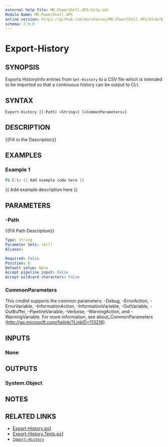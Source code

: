 ```yaml
---
external help file: MK.PowerShell.4PS-help.xml
Module Name: MK.PowerShell.4PS
online version: https://github.com/marckassay/MK.PowerShell.4PS/blob/0.0.1/docs/Export-History.md
schema: 2.0.0
---
```


# Export-History

## SYNOPSIS
Exports HistoryInfo entries from `Get-History` to a CSV file which is intended to be imported so that a continuous history can be output to CLI.

## SYNTAX

```
Export-History [[-Path] <String>] [<CommonParameters>]
```

## DESCRIPTION
{{Fill in the Description}}

## EXAMPLES

### Example 1
```powershell
PS C:\> {{ Add example code here }}
```

{{ Add example description here }}

## PARAMETERS

### -Path
{{Fill Path Description}}

```yaml
Type: String
Parameter Sets: (All)
Aliases:

Required: False
Position: 0
Default value: None
Accept pipeline input: False
Accept wildcard characters: False
```

### CommonParameters
This cmdlet supports the common parameters: -Debug, -ErrorAction, -ErrorVariable, -InformationAction, -InformationVariable, -OutVariable, -OutBuffer, -PipelineVariable, -Verbose, -WarningAction, and -WarningVariable. For more information, see about_CommonParameters (http://go.microsoft.com/fwlink/?LinkID=113216).

## INPUTS

### None

## OUTPUTS

### System.Object

## NOTES

## RELATED LINKS

- [Export-History.ps1](https://github.com/marckassay/MK.PowerShell.4PS/blob/0.0.1/src/history/Export-History.ps1)
- [Export-History.Tests.ps1](https://github.com/marckassay/MK.PowerShell.4PS/blob/0.0.1/test/history/Export-History.Tests.ps1)
- [`Import-History`](https://github.com/marckassay/MK.PowerShell.4PS/blob/0.0.1/docs/Import-History.md)
